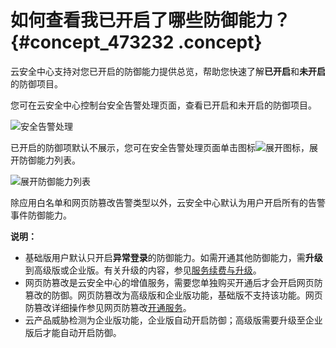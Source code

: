 # 如何查看我已开启了哪些防御能力？ {#concept_473232 .concept}

云安全中心支持对您已开启的防御能力提供总览，帮助您快速了解**已开启**和**未开启**的防御项目。

您可在云安全中心控制台安全告警处理页面，查看已开启和未开启的防御项目。

![安全告警处理](http://static-aliyun-doc.oss-cn-hangzhou.aliyuncs.com/assets/img/380589/156748136151041_zh-CN.png)

已开启的防御项默认不展示，您可在安全告警处理页面单击图标![展开图标](http://static-aliyun-doc.oss-cn-hangzhou.aliyuncs.com/assets/img/380589/156748136148519_zh-CN.png)，展开防御能力列表。

![展开防御能力列表](http://static-aliyun-doc.oss-cn-hangzhou.aliyuncs.com/assets/img/380589/156748136151042_zh-CN.png)

除应用白名单和网页防篡改告警类型以外，云安全中心默认为用户开启所有的告警事件防御能力。

**说明：** 

-   基础版用户默认只开启**异常登录**的防御能力。如需开通其他防御能力，需**升级**到高级版或企业版。有关升级的内容，参见[服务续费与升级](../../../../intl.zh-CN/产品定价/服务续费与升级.md#)。
-   网页防篡改是云安全中心的增值服务，需要您单独购买开通后才会开启网页防篡改的防御。网页防篡改为高级版和企业版功能，基础版不支持该功能。网页防篡改详细操作参见网页防篡改[开通服务](../../../../intl.zh-CN/主动防御/网页防篡改/开通服务.md#)。
-   云产品威胁检测为企业版功能，企业版自动开启防御；高级版需要升级至企业版后才能自动开启防御。

